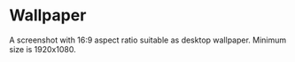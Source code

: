 # Wallpaper

A screenshot with 16:9 aspect ratio suitable as desktop wallpaper. Minimum size is 1920x1080.
